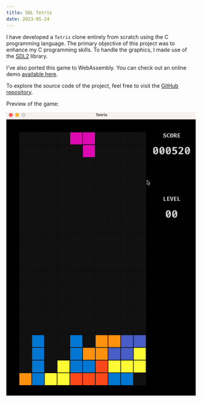 ```yaml
---
title: SDL Tetris
date: 2023-05-24
---
```


I have developed a `Tetris` clone entirely from scratch using the C programming language. The primary objective of this project was to enhance my C programming skills. To handle the graphics, I made use of the [SDL2](https://www.libsdl.org/) library.

I've also ported this game to WebAssembly. You can check out an online demo [available here](https://tetris.olzhasar.com/).

To explore the source code of the project, feel free to visit the [GitHub repository](https://github.com/olzhasar/sdl-tetris).

Preview of the game:

![Preview](/sdl-tetris.gif)
